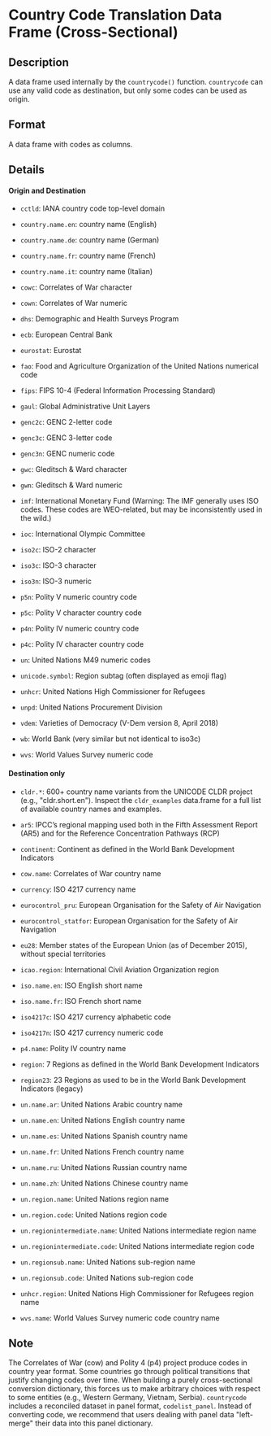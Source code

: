 

# Country Code Translation Data Frame (Cross-Sectional)

## Description

A data frame used internally by the <code>countrycode()</code> function.
<code>countrycode</code> can use any valid code as destination, but only
some codes can be used as origin.

## Format

A data frame with codes as columns.

## Details

<h4>
Origin and Destination
</h4>
<ul>
<li>

<code>cctld</code>: IANA country code top-level domain

</li>
<li>

<code>country.name.en</code>: country name (English)

</li>
<li>

<code>country.name.de</code>: country name (German)

</li>
<li>

<code>country.name.fr</code>: country name (French)

</li>
<li>

<code>country.name.it</code>: country name (Italian)

</li>
<li>

<code>cowc</code>: Correlates of War character

</li>
<li>

<code>cown</code>: Correlates of War numeric

</li>
<li>

<code>dhs</code>: Demographic and Health Surveys Program

</li>
<li>

<code>ecb</code>: European Central Bank

</li>
<li>

<code>eurostat</code>: Eurostat

</li>
<li>

<code>fao</code>: Food and Agriculture Organization of the United
Nations numerical code

</li>
<li>

<code>fips</code>: FIPS 10-4 (Federal Information Processing Standard)

</li>
<li>

<code>gaul</code>: Global Administrative Unit Layers

</li>
<li>

<code>genc2c</code>: GENC 2-letter code

</li>
<li>

<code>genc3c</code>: GENC 3-letter code

</li>
<li>

<code>genc3n</code>: GENC numeric code

</li>
<li>

<code>gwc</code>: Gleditsch & Ward character

</li>
<li>

<code>gwn</code>: Gleditsch & Ward numeric

</li>
<li>

<code>imf</code>: International Monetary Fund (Warning: The IMF
generally uses ISO codes. These codes are WEO-related, but may be
inconsistently used in the wild.)

</li>
<li>

<code>ioc</code>: International Olympic Committee

</li>
<li>

<code>iso2c</code>: ISO-2 character

</li>
<li>

<code>iso3c</code>: ISO-3 character

</li>
<li>

<code>iso3n</code>: ISO-3 numeric

</li>
<li>

<code>p5n</code>: Polity V numeric country code

</li>
<li>

<code>p5c</code>: Polity V character country code

</li>
<li>

<code>p4n</code>: Polity IV numeric country code

</li>
<li>

<code>p4c</code>: Polity IV character country code

</li>
<li>

<code>un</code>: United Nations M49 numeric codes

</li>
<li>

<code>unicode.symbol</code>: Region subtag (often displayed as emoji
flag)

</li>
<li>

<code>unhcr</code>: United Nations High Commissioner for Refugees

</li>
<li>

<code>unpd</code>: United Nations Procurement Division

</li>
<li>

<code>vdem</code>: Varieties of Democracy (V-Dem version 8, April 2018)

</li>
<li>

<code>wb</code>: World Bank (very similar but not identical to iso3c)

</li>
<li>

<code>wvs</code>: World Values Survey numeric code

</li>
</ul>
<h4>
Destination only
</h4>
<ul>
<li>

<code style="white-space: pre;">cldr.\*</code>: 600+ country name
variants from the UNICODE CLDR project (e.g., "cldr.short.en"). Inspect
the <code>cldr_examples</code> data.frame for a full list of available
country names and examples.

</li>
<li>

<code>ar5</code>: IPCC’s regional mapping used both in the Fifth
Assessment Report (AR5) and for the Reference Concentration Pathways
(RCP)

</li>
<li>

<code>continent</code>: Continent as defined in the World Bank
Development Indicators

</li>
<li>

<code>cow.name</code>: Correlates of War country name

</li>
<li>

<code>currency</code>: ISO 4217 currency name

</li>
<li>

<code>eurocontrol_pru</code>: European Organisation for the Safety of
Air Navigation

</li>
<li>

<code>eurocontrol_statfor</code>: European Organisation for the Safety
of Air Navigation

</li>
<li>

<code>eu28</code>: Member states of the European Union (as of December
2015), without special territories

</li>
<li>

<code>icao.region</code>: International Civil Aviation Organization
region

</li>
<li>

<code>iso.name.en</code>: ISO English short name

</li>
<li>

<code>iso.name.fr</code>: ISO French short name

</li>
<li>

<code>iso4217c</code>: ISO 4217 currency alphabetic code

</li>
<li>

<code>iso4217n</code>: ISO 4217 currency numeric code

</li>
<li>

<code>p4.name</code>: Polity IV country name

</li>
<li>

<code>region</code>: 7 Regions as defined in the World Bank Development
Indicators

</li>
<li>

<code>region23</code>: 23 Regions as used to be in the World Bank
Development Indicators (legacy)

</li>
<li>

<code>un.name.ar</code>: United Nations Arabic country name

</li>
<li>

<code>un.name.en</code>: United Nations English country name

</li>
<li>

<code>un.name.es</code>: United Nations Spanish country name

</li>
<li>

<code>un.name.fr</code>: United Nations French country name

</li>
<li>

<code>un.name.ru</code>: United Nations Russian country name

</li>
<li>

<code>un.name.zh</code>: United Nations Chinese country name

</li>
<li>

<code>un.region.name</code>: United Nations region name

</li>
<li>

<code>un.region.code</code>: United Nations region code

</li>
<li>

<code>un.regionintermediate.name</code>: United Nations intermediate
region name

</li>
<li>

<code>un.regionintermediate.code</code>: United Nations intermediate
region code

</li>
<li>

<code>un.regionsub.name</code>: United Nations sub-region name

</li>
<li>

<code>un.regionsub.code</code>: United Nations sub-region code

</li>
<li>

<code>unhcr.region</code>: United Nations High Commissioner for Refugees
region name

</li>
<li>

<code>wvs.name</code>: World Values Survey numeric code country name

</li>
</ul>

## Note

The Correlates of War (cow) and Polity 4 (p4) project produce codes in
country year format. Some countries go through political transitions
that justify changing codes over time. When building a purely
cross-sectional conversion dictionary, this forces us to make arbitrary
choices with respect to some entities (e.g., Western Germany, Vietnam,
Serbia). <code>countrycode</code> includes a reconciled dataset in panel
format, <code>codelist_panel</code>. Instead of converting code, we
recommend that users dealing with panel data "left-merge" their data
into this panel dictionary.
